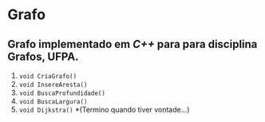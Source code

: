 # Grafo
## Grafo implementado em _C++_ para para disciplina Grafos, UFPA.
1. `void CriaGrafo()`
1. `void InsereAresta()`
1. `void BuscaProfundidade()`
1. `void BuscaLargura()`
1. `void Dijkstra()`
*(Termino quando tiver vontade...)
